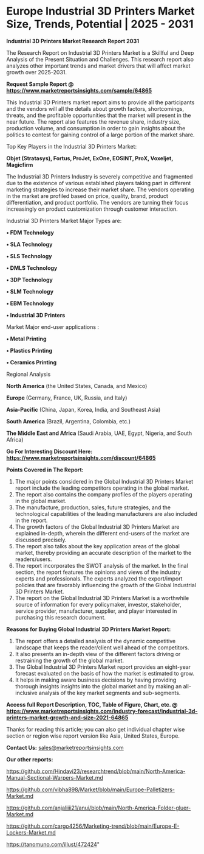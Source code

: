 # Europe Industrial 3D Printers Market Size, Trends, Potential | 2025 - 2031

<strong>Industrial 3D Printers Market Research Report 2031</strong>

The Research Report on Industrial 3D Printers Market is a Skillful and Deep Analysis of the Present Situation and Challenges. This research report also analyzes other important trends and market drivers that will affect market growth over 2025-2031.

<strong>Request Sample Report @ <a href=https://www.marketreportsinsights.com/sample/64865>https://www.marketreportsinsights.com/sample/64865</a></strong>

This Industrial 3D Printers market report aims to provide all the participants and the vendors will all the details about growth factors, shortcomings, threats, and the profitable opportunities that the market will present in the near future. The report also features the revenue share, industry size, production volume, and consumption in order to gain insights about the politics to contest for gaining control of a large portion of the market share.

Top Key Players in the Industrial 3D Printers Market:

<strong>Objet (Stratasys), Fortus, ProJet, ExOne, EOSINT, ProX, Voxeljet, Magicfirm</strong>

The Industrial 3D Printers Industry is severely competitive and fragmented due to the existence of various established players taking part in different marketing strategies to increase their market share. The vendors operating in the market are profiled based on price, quality, brand, product differentiation, and product portfolio. The vendors are turning their focus increasingly on product customization through customer interaction.

Industrial 3D Printers Market Major Types are:

<strong>• FDM Technology

• SLA Technology

• SLS Technology

• DMLS Technology

• 3DP Technology

• SLM Technology

• EBM Technology

• Industrial 3D Printers</strong>

Market Major end-user applications :

<strong>• Metal Printing

• Plastics Printing

• Ceramics Printing</strong>

Regional Analysis

</u><strong><b>North America</b></strong> (the United States, Canada, and Mexico)

<strong><b>Europe </b></strong>(Germany, France, UK, Russia, and Italy)

<strong><b>Asia-Pacific</b></strong> (China, Japan, Korea, India, and Southeast Asia)

<strong><b>South America</b></strong> (Brazil, Argentina, Colombia, etc.)

<strong><b>The Middle East and Africa</b></strong> (Saudi Arabia, UAE, Egypt, Nigeria, and South Africa)

<strong>Go For Interesting Discount Here: <a href=https://www.marketreportsinsights.com/discount/64865>https://www.marketreportsinsights.com/discount/64865</a></strong>

<strong>Points Covered in The Report:</strong>
<ol>
  <li>The major points considered in the Global Industrial 3D Printers Market report include the leading competitors operating in the global market.</li>
  <li>The report also contains the company profiles of the players operating in the global market.</li>
  <li>The manufacture, production, sales, future strategies, and the technological capabilities of the leading manufacturers are also included in the report.</li>
  <li>The growth factors of the Global Industrial 3D Printers Market are explained in-depth, wherein the different end-users of the market are discussed precisely.</li>
  <li>The report also talks about the key application areas of the global market, thereby providing an accurate description of the market to the readers/users.</li>
  <li>The report incorporates the SWOT analysis of the market. In the final section, the report features the opinions and views of the industry experts and professionals. The experts analyzed the export/import policies that are favorably influencing the growth of the Global Industrial 3D Printers Market.</li>
  <li>The report on the Global Industrial 3D Printers Market is a worthwhile source of information for every policymaker, investor, stakeholder, service provider, manufacturer, supplier, and player interested in purchasing this research document.</li>
</ol>
<strong>Reasons for Buying Global Industrial 3D Printers Market Report:</strong>

<ol>
  <li>The report offers a detailed analysis of the dynamic competitive landscape that keeps the reader/client well ahead of the competitors.</li>
  <li>It also presents an in-depth view of the different factors driving or restraining the growth of the global market.</li>
  <li>The Global Industrial 3D Printers Market report provides an eight-year forecast evaluated on the basis of how the market is estimated to grow.</li>
  <li>It helps in making aware business decisions by having providing thorough insights insights into the global market and by making an all-inclusive analysis of the key market segments and sub-segments.</li>
</ol>
<strong>Access full Report Description, TOC, Table of Figure, Chart, etc. @ <a href=https://www.marketreportsinsights.com/industry-forecast/industrial-3d-printers-market-growth-and-size-2021-64865>https://www.marketreportsinsights.com/industry-forecast/industrial-3d-printers-market-growth-and-size-2021-64865</a></strong>


Thanks for reading this article; you can also get individual chapter wise section or region wise report version like Asia, United States, Europe.

<strong>Contact Us:</strong>
sales@marketreportsinsights.com

<strong>Our other reports:</strong>

<a href=https://github.com/Hindavi23/researchtrend/blob/main/North-America-Manual-Sectional-Warpers-Market.md>https://github.com/Hindavi23/researchtrend/blob/main/North-America-Manual-Sectional-Warpers-Market.md</a>

<a href=https://github.com/vibha898/Market/blob/main/Europe-Palletizers-Market.md>https://github.com/vibha898/Market/blob/main/Europe-Palletizers-Market.md</a>

<a href=https://github.com/anjaliiii21/anui/blob/main/North-America-Folder-gluer-Market.md>https://github.com/anjaliiii21/anui/blob/main/North-America-Folder-gluer-Market.md</a>

<a href=https://github.com/cargo4256/Marketing-trend/blob/main/Europe-E-Lockers-Market.md>https://github.com/cargo4256/Marketing-trend/blob/main/Europe-E-Lockers-Market.md</a>

<a href=https://tanomuno.com/illust/472424>https://tanomuno.com/illust/472424</a>"
